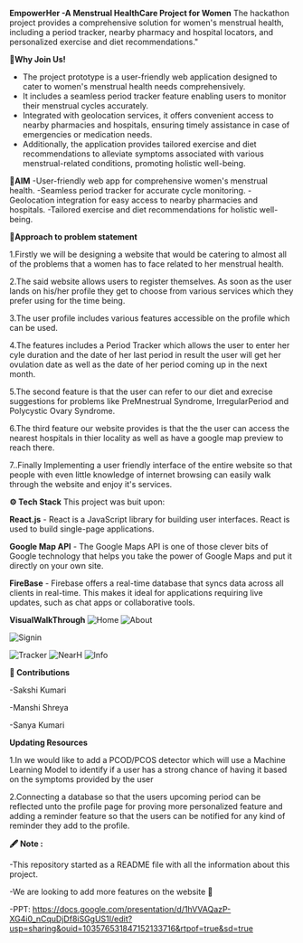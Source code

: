 **EmpowerHer -A Menstrual HealthCare Project for Women**
The hackathon project provides a comprehensive solution for women's menstrual health, including a period tracker, nearby pharmacy and hospital locators, and personalized exercise and diet recommendations."

**👋Why Join Us!**
- The project prototype is a user-friendly web application designed to cater to women's menstrual health needs comprehensively.
- It includes a seamless period tracker feature enabling users to monitor their menstrual cycles accurately.
- Integrated with geolocation services, it offers convenient access to nearby pharmacies and hospitals, ensuring timely assistance in case of emergencies or medication needs.
- Additionally, the application provides tailored exercise and diet recommendations to alleviate symptoms associated with various menstrual-related conditions, promoting holistic well-being.

**🎯AIM**
-User-friendly web app for comprehensive women's menstrual health.
-Seamless period tracker for accurate cycle monitoring.
-Geolocation integration for easy access to nearby pharmacies and hospitals.
-Tailored exercise and diet recommendations for holistic well-being.

**🤔Approach to problem statement**

1.Firstly we will be designing a website that would be catering to almost all of the problems that a women has to face related to her menstrual health.

2.The said website allows users to register themselves. As soon as the user lands on his/her profile they get to choose from various services which they prefer using for the time being.

3.The user profile includes various features accessible on the profile which can be used.

4.The features includes a Period Tracker which allows the user to enter her cyle duration and the date of her last period in result the user will get her ovulation date as well as the date of her period coming up in the next month.

5.The second feature is that the user can refer to our diet and exrecise suggestions for problems like PreMnestrual Syndrome, IrregularPeriod and Polycystic Ovary Syndrome.

6.The third feature our website provides is that the the user can access the nearest hospitals in thier locality as well as have a google map preview to reach there.

7..Finally Implementing a user friendly interface of the entire website so that people with even little knowledge of internet browsing can easily walk through the website and enjoy it's services.

**⚙️ Tech Stack**
This project was buit upon:
 
 **React.js** - React is a JavaScript library for building user interfaces. React is used to build single-page applications.
 
 **Google Map API** - The Google Maps API is one of those clever bits of Google technology that helps you take the power of Google Maps and put it directly on your own site.
 
 **FireBase** - Firebase offers a real-time database that syncs data across all clients in real-time. This makes it ideal for applications requiring live updates, such as chat apps or collaborative tools.

**VisualWalkThrough**
![Home](https://github.com/sanaya56/ByteVerse_EmpowerHer/assets/102890717/42cb5dbf-bd26-4f17-a4fe-0ee5a3ab0fe7)
![About](https://github.com/sanaya56/ByteVerse_EmpowerHer/assets/102890717/1babda6d-2ed2-455a-ac82-80fee8ea6fa8)


![Signin](https://github.com/sakshi025/ByteVerse_EmpowerHer/assets/101919068/c4dd96fd-0211-4a23-8d98-2b916a0157d7)

![Tracker](https://github.com/sanaya56/ByteVerse_EmpowerHer/assets/102890717/d34e2693-c4e0-4b20-b545-a0d4da5dff12)
![NearH](https://github.com/sanaya56/ByteVerse_EmpowerHer/assets/102890717/4fe52949-9971-491e-ab13-8f1ce695ebb9)
![Info](https://github.com/sanaya56/ByteVerse_EmpowerHer/assets/102890717/adf57677-432f-4c4d-8ef5-0d6b8e46dbda)

**🧰 Contributions**

-Sakshi Kumari

-Manshi Shreya

-Sanya Kumari

**Updating Resources**

1.In  we would like to add a PCOD/PCOS detector which will use a Machine Learning Model to identify if a user has a strong chance of having it based on the symptoms provided by the user

2.Connecting a database so that the users upcoming period can be reflected unto the profile page for proving more personalized feature and adding a reminder feature so that the users can be notified for any kind of reminder they add to the profile.

**🖋️ Note :**

-This repository started as a README file with all the information about this project.

-We are looking to add more features on the website 🔗

-PPT: https://docs.google.com/presentation/d/1hVVAQazP-XG4i0_nCquDjDf8iSGgUS1I/edit?usp=sharing&ouid=103576531847152133716&rtpof=true&sd=true



 


